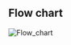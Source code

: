 ## Flow chart
![Flow_chart](https://user-images.githubusercontent.com/47116049/152685836-3c8be4ff-0ff8-4be9-a6d0-d58f147acf40.JPG)
